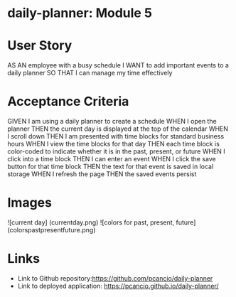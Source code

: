 # daily-planner: Module 5 
# User Story
AS AN employee with a busy schedule
I WANT to add important events to a daily planner
SO THAT I can manage my time effectively
# Acceptance Criteria
GIVEN I am using a daily planner to create a schedule
WHEN I open the planner
THEN the current day is displayed at the top of the calendar
WHEN I scroll down
THEN I am presented with time blocks for standard business hours
WHEN I view the time blocks for that day
THEN each time block is color-coded to indicate whether it is in the past, present, or future
WHEN I click into a time block
THEN I can enter an event
WHEN I click the save button for that time block
THEN the text for that event is saved in local storage
WHEN I refresh the page
THEN the saved events persist
# Images
![current day] (currentday.png)
![colors for past, present, future] (colorspastpresentfuture.png)

# Links

- Link to Github repository:https://github.com/pcancio/daily-planner
- Link to deployed application:  https://pcancio.github.io/daily-planner/


